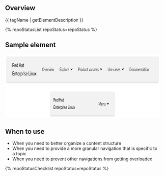 ## Overview

{{ tagName | getElementDescription }}

{% repoStatusList repoStatus=repoStatus %}

## Sample element

<uxdot-example width-adjustment="872px">
  <img src="./nav-secondary-sample.png"
        alt="Image of two stacked secondary navigations; one for large breakpoints and the other for small breakpoints"
        width="872"
        height="207">
</uxdot-example>

## When to use

  - When you need to better organize a content structure
  - When you need to provide a more granular navigation that is specific to a topic
  - When you need to prevent other navigations from getting overloaded


{% repoStatusChecklist repoStatus=repoStatus %}
